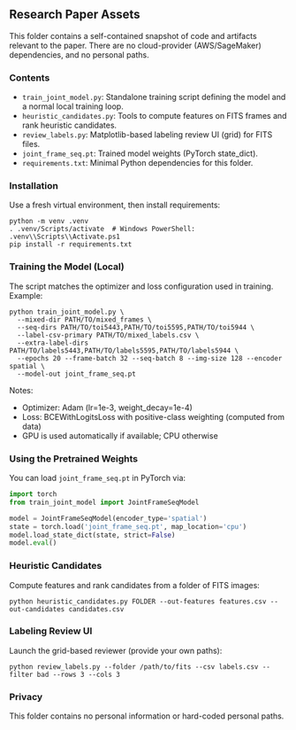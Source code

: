 ## Research Paper Assets

This folder contains a self-contained snapshot of code and artifacts relevant to the paper.
There are no cloud-provider (AWS/SageMaker) dependencies, and no personal paths.

### Contents
- `train_joint_model.py`: Standalone training script defining the model and a normal local training loop.
- `heuristic_candidates.py`: Tools to compute features on FITS frames and rank heuristic candidates.
- `review_labels.py`: Matplotlib-based labeling review UI (grid) for FITS files.
- `joint_frame_seq.pt`: Trained model weights (PyTorch state_dict).
- `requirements.txt`: Minimal Python dependencies for this folder.

### Installation
Use a fresh virtual environment, then install requirements:
```
python -m venv .venv
. .venv/Scripts/activate  # Windows PowerShell: .venv\\Scripts\\Activate.ps1
pip install -r requirements.txt
```

### Training the Model (Local)
The script matches the optimizer and loss configuration used in training.
Example:
```
python train_joint_model.py \
  --mixed-dir PATH/TO/mixed_frames \
  --seq-dirs PATH/TO/toi5443,PATH/TO/toi5595,PATH/TO/toi5944 \
  --label-csv-primary PATH/TO/mixed_labels.csv \
  --extra-label-dirs PATH/TO/labels5443,PATH/TO/labels5595,PATH/TO/labels5944 \
  --epochs 20 --frame-batch 32 --seq-batch 8 --img-size 128 --encoder spatial \
  --model-out joint_frame_seq.pt
```

Notes:
- Optimizer: Adam (lr=1e-3, weight_decay=1e-4)
- Loss: BCEWithLogitsLoss with positive-class weighting (computed from data)
- GPU is used automatically if available; CPU otherwise

### Using the Pretrained Weights
You can load `joint_frame_seq.pt` in PyTorch via:
```python
import torch
from train_joint_model import JointFrameSeqModel

model = JointFrameSeqModel(encoder_type='spatial')
state = torch.load('joint_frame_seq.pt', map_location='cpu')
model.load_state_dict(state, strict=False)
model.eval()
```

### Heuristic Candidates
Compute features and rank candidates from a folder of FITS images:
```
python heuristic_candidates.py FOLDER --out-features features.csv --out-candidates candidates.csv
```

### Labeling Review UI
Launch the grid-based reviewer (provide your own paths):
```
python review_labels.py --folder /path/to/fits --csv labels.csv --filter bad --rows 3 --cols 3
```

### Privacy
This folder contains no personal information or hard-coded personal paths.


